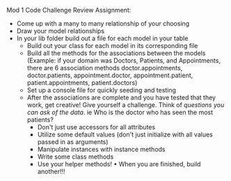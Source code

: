 Mod 1 Code Challenge Review Assignment:

* Come up with a many to many relationship of your choosing
* Draw your model relationships
* In your lib folder build out a file for each model in your table
    * Build out your class for each model in its corresponding file
    * Build all the methods for the associations between the models (Example: if your domain was Doctors, Patients, and Appointments, there are 6 association methods doctor.appointments, doctor.patients, appointment.doctor, appointment.patient, patient.appointments, patient.doctors)
    * Set up a console file for quickly seeding and testing
    * After the associations are complete and you have tested that they work, get creative! Give yourself a challenge. Think of _questions you can ask of the data_. ie Who is the doctor who has seen the most patients?
        * Don't just use accessors for all attributes
        * Utilize some default values (don't just initialize with all values passed in as arguments)
        * Manipulate instances with instance methods
        * Write some class methods
        * Use your helper methods!
• When you are finished, build another!!!
